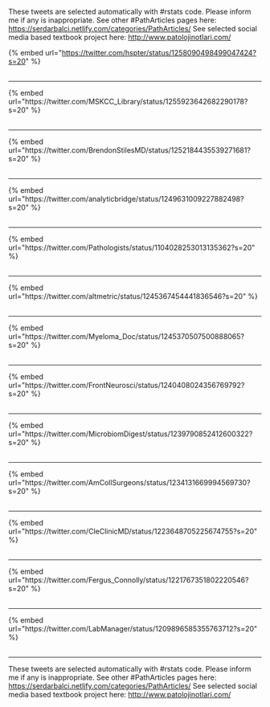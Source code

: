 

These tweets are selected automatically with #rstats code. Please inform me if any is inappropriate.
See other #PathArticles pages here: https://serdarbalci.netlify.com/categories/PathArticles/ 
See selected social media based textbook project here: http://www.patolojinotlari.com/

{% embed url="https://twitter.com/hspter/status/1258090498499047424?s=20" %}<br>
<br>
<hr>
{% embed url="https://twitter.com/MSKCC_Library/status/1255923642682290178?s=20" %}<br>
<br>
<hr>
{% embed url="https://twitter.com/BrendonStilesMD/status/1252184435539271681?s=20" %}<br>
<br>
<hr>
{% embed url="https://twitter.com/analyticbridge/status/1249631009227882498?s=20" %}<br>
<br>
<hr>
{% embed url="https://twitter.com/Pathologists/status/1104028253013135362?s=20" %}<br>
<br>
<hr>
{% embed url="https://twitter.com/altmetric/status/1245367454441836546?s=20" %}<br>
<br>
<hr>
{% embed url="https://twitter.com/Myeloma_Doc/status/1245370507500888065?s=20" %}<br>
<br>
<hr>
{% embed url="https://twitter.com/FrontNeurosci/status/1240408024356769792?s=20" %}<br>
<br>
<hr>
{% embed url="https://twitter.com/MicrobiomDigest/status/1239790852412600322?s=20" %}<br>
<br>
<hr>
{% embed url="https://twitter.com/AmCollSurgeons/status/1234131669994569730?s=20" %}<br>
<br>
<hr>
{% embed url="https://twitter.com/CleClinicMD/status/1223648705225674755?s=20" %}<br>
<br>
<hr>
{% embed url="https://twitter.com/Fergus_Connolly/status/1221767351802220546?s=20" %}<br>
<br>
<hr>
{% embed url="https://twitter.com/LabManager/status/1209896585355763712?s=20" %}<br>
<br>
<hr>


These tweets are selected automatically with #rstats code. Please inform me if any is inappropriate.
See other #PathArticles pages here: https://serdarbalci.netlify.com/categories/PathArticles/ 
See selected social media based textbook project here: http://www.patolojinotlari.com/
